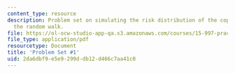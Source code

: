 ```yaml
---
content_type: resource
description: Problem set on simulating the risk distribution of the copper price using
  the random walk.
file: https://ol-ocw-studio-app-qa.s3.amazonaws.com/courses/15-997-practice-of-finance-advanced-corporate-risk-management-spring-2009/2da6dbf9e5e9299ddb12d466c7aa41c0_MIT15_997s09_pset01.pdf
file_type: application/pdf
resourcetype: Document
title: 'Problem Set #1'
uid: 2da6dbf9-e5e9-299d-db12-d466c7aa41c0
---
```

